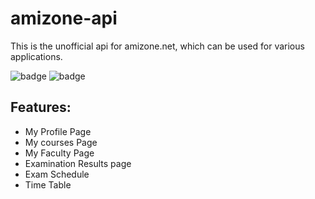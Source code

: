 # amizone-api
This is the unofficial api for amizone.net, which can be used for various applications.

![badge](https://img.shields.io/endpoint?url=https://gist.githubusercontent.com/akshanshkmr/866fa104d7f38f068a1e127ab7ae8150/raw/amizone_api_results.json)
![badge](https://img.shields.io/endpoint?url=https://gist.githubusercontent.com/akshanshkmr/866fa104d7f38f068a1e127ab7ae8150/raw/amizone_api_cov.json)

## Features:
* My Profile Page
* My courses Page
* My Faculty Page
* Examination Results page
* Exam Schedule
* Time Table 

